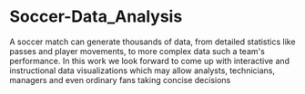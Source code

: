 # Soccer-Data_Analysis
A soccer match can generate thousands of data, from detailed statistics like passes and player movements, to more complex data such a team's performance. In this work we look forward to come up with interactive and instructional data visualizations which may allow analysts, technicians, managers and even ordinary fans taking concise decisions
